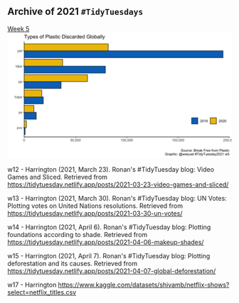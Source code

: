 ## Archive of 2021 `#TidyTuesdays`

[Week 5](https://github.com/weiyuet/tidy-tuesday/blob/main/2021/w5/w5.R)
![](https://github.com/weiyuet/tidy-tuesday/blob/main/2021/w5/types-of-plastic-discarded.png)

w12 - Harrington (2021, March 23). Ronan's #TidyTuesday blog: Video Games and Sliced. Retrieved from https://tidytuesday.netlify.app/posts/2021-03-23-video-games-and-sliced/

w13 - Harrington (2021, March 30). Ronan's #TidyTuesday blog: UN Votes: Plotting votes on United Nations resolutions. Retrieved from https://tidytuesday.netlify.app/posts/2021-03-30-un-votes/

w14 - Harrington (2021, April 6). Ronan's #TidyTuesday blog: Plotting foundations according to shade. Retrieved from https://tidytuesday.netlify.app/posts/2021-04-06-makeup-shades/

w15 - Harrington (2021, April 7). Ronan's #TidyTuesday blog: Plotting deforestation and its causes. Retrieved from https://tidytuesday.netlify.app/posts/2021-04-07-global-deforestation/

w17 - Harrington https://www.kaggle.com/datasets/shivamb/netflix-shows?select=netflix_titles.csv